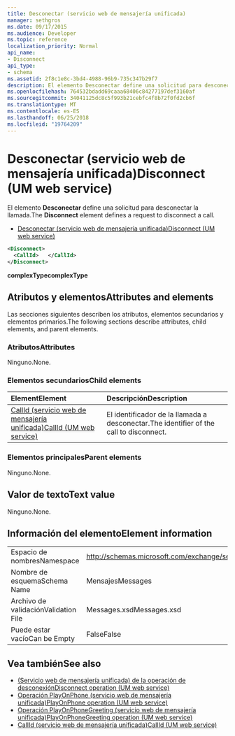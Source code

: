 ```yaml
---
title: Desconectar (servicio web de mensajería unificada)
manager: sethgros
ms.date: 09/17/2015
ms.audience: Developer
ms.topic: reference
localization_priority: Normal
api_name:
- Disconnect
api_type:
- schema
ms.assetid: 2f8c1e8c-3bd4-4988-96b9-735c347b29f7
description: El elemento Desconectar define una solicitud para desconectar la llamada.
ms.openlocfilehash: 764532bdadd69caaa68406c84277197def3160af
ms.sourcegitcommit: 34041125dc8c5f993b21cebfc4f8b72f0fd2cb6f
ms.translationtype: MT
ms.contentlocale: es-ES
ms.lasthandoff: 06/25/2018
ms.locfileid: "19764209"
---
```

# <a name="disconnect-um-web-service"></a><span data-ttu-id="9c3c4-103">Desconectar (servicio web de mensajería unificada)</span><span class="sxs-lookup"><span data-stu-id="9c3c4-103">Disconnect (UM web service)</span></span>

<span data-ttu-id="9c3c4-104">El elemento **Desconectar** define una solicitud para desconectar la llamada.</span><span class="sxs-lookup"><span data-stu-id="9c3c4-104">The **Disconnect** element defines a request to disconnect a call.</span></span> 
  
- [<span data-ttu-id="9c3c4-105">Desconectar (servicio web de mensajería unificada)</span><span class="sxs-lookup"><span data-stu-id="9c3c4-105">Disconnect (UM web service)</span></span>](disconnect-um-web-service.md)
  
```xml
<Disconnect>
  <CallId>   </CallId>
</Disconnect>
```

 <span data-ttu-id="9c3c4-106">**complexType**</span><span class="sxs-lookup"><span data-stu-id="9c3c4-106">**complexType**</span></span>
## <a name="attributes-and-elements"></a><span data-ttu-id="9c3c4-107">Atributos y elementos</span><span class="sxs-lookup"><span data-stu-id="9c3c4-107">Attributes and elements</span></span>

<span data-ttu-id="9c3c4-108">Las secciones siguientes describen los atributos, elementos secundarios y elementos primarios.</span><span class="sxs-lookup"><span data-stu-id="9c3c4-108">The following sections describe attributes, child elements, and parent elements.</span></span>
  
### <a name="attributes"></a><span data-ttu-id="9c3c4-109">Atributos</span><span class="sxs-lookup"><span data-stu-id="9c3c4-109">Attributes</span></span>

<span data-ttu-id="9c3c4-110">Ninguno.</span><span class="sxs-lookup"><span data-stu-id="9c3c4-110">None.</span></span>
  
### <a name="child-elements"></a><span data-ttu-id="9c3c4-111">Elementos secundarios</span><span class="sxs-lookup"><span data-stu-id="9c3c4-111">Child elements</span></span>

|<span data-ttu-id="9c3c4-112">**Element**</span><span class="sxs-lookup"><span data-stu-id="9c3c4-112">**Element**</span></span>|<span data-ttu-id="9c3c4-113">**Descripción**</span><span class="sxs-lookup"><span data-stu-id="9c3c4-113">**Description**</span></span>|
|:-----|:-----|
|[<span data-ttu-id="9c3c4-114">CallId (servicio web de mensajería unificada)</span><span class="sxs-lookup"><span data-stu-id="9c3c4-114">CallId (UM web service)</span></span>](callid-um-web-service.md) <br/> |<span data-ttu-id="9c3c4-115">El identificador de la llamada a desconectar.</span><span class="sxs-lookup"><span data-stu-id="9c3c4-115">The identifier of the call to disconnect.</span></span>  <br/> |
   
### <a name="parent-elements"></a><span data-ttu-id="9c3c4-116">Elementos principales</span><span class="sxs-lookup"><span data-stu-id="9c3c4-116">Parent elements</span></span>

<span data-ttu-id="9c3c4-117">Ninguno.</span><span class="sxs-lookup"><span data-stu-id="9c3c4-117">None.</span></span>
  
## <a name="text-value"></a><span data-ttu-id="9c3c4-118">Valor de texto</span><span class="sxs-lookup"><span data-stu-id="9c3c4-118">Text value</span></span>

<span data-ttu-id="9c3c4-119">Ninguno.</span><span class="sxs-lookup"><span data-stu-id="9c3c4-119">None.</span></span>
  
## <a name="element-information"></a><span data-ttu-id="9c3c4-120">Información del elemento</span><span class="sxs-lookup"><span data-stu-id="9c3c4-120">Element information</span></span>

|||
|:-----|:-----|
|<span data-ttu-id="9c3c4-121">Espacio de nombres</span><span class="sxs-lookup"><span data-stu-id="9c3c4-121">Namespace</span></span>  <br/> |http://schemas.microsoft.com/exchange/services/2006/messages  <br/> |
|<span data-ttu-id="9c3c4-122">Nombre de esquema</span><span class="sxs-lookup"><span data-stu-id="9c3c4-122">Schema Name</span></span>  <br/> |<span data-ttu-id="9c3c4-123">Mensajes</span><span class="sxs-lookup"><span data-stu-id="9c3c4-123">Messages</span></span>  <br/> |
|<span data-ttu-id="9c3c4-124">Archivo de validación</span><span class="sxs-lookup"><span data-stu-id="9c3c4-124">Validation File</span></span>  <br/> |<span data-ttu-id="9c3c4-125">Messages.xsd</span><span class="sxs-lookup"><span data-stu-id="9c3c4-125">Messages.xsd</span></span>  <br/> |
|<span data-ttu-id="9c3c4-126">Puede estar vacío</span><span class="sxs-lookup"><span data-stu-id="9c3c4-126">Can be Empty</span></span>  <br/> |<span data-ttu-id="9c3c4-127">False</span><span class="sxs-lookup"><span data-stu-id="9c3c4-127">False</span></span>  <br/> |
   
## <a name="see-also"></a><span data-ttu-id="9c3c4-128">Vea también</span><span class="sxs-lookup"><span data-stu-id="9c3c4-128">See also</span></span>

- [<span data-ttu-id="9c3c4-129">(Servicio web de mensajería unificada) de la operación de desconexión</span><span class="sxs-lookup"><span data-stu-id="9c3c4-129">Disconnect operation (UM web service)</span></span>](disconnect-operation-um-web-service.md)  
- [<span data-ttu-id="9c3c4-130">Operación PlayOnPhone (servicio web de mensajería unificada)</span><span class="sxs-lookup"><span data-stu-id="9c3c4-130">PlayOnPhone operation (UM web service)</span></span>](playonphone-operation-um-web-service.md) 
- [<span data-ttu-id="9c3c4-131">Operación PlayOnPhoneGreeting (servicio web de mensajería unificada)</span><span class="sxs-lookup"><span data-stu-id="9c3c4-131">PlayOnPhoneGreeting operation (UM web service)</span></span>](playonphonegreeting-operation-um-web-service.md)  
- [<span data-ttu-id="9c3c4-132">CallId (servicio web de mensajería unificada)</span><span class="sxs-lookup"><span data-stu-id="9c3c4-132">CallId (UM web service)</span></span>](callid-um-web-service.md)

